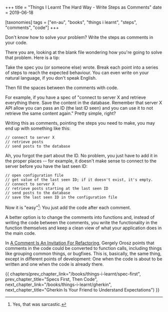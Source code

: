 +++
title = "Things I Learnt The Hard Way - Write Steps as Comments"
date = 2019-06-18

[taxonomies]
tags = ["en-au", "books", "things i learnt", "steps", "comments", "code"]
+++

Don't know how to solve your problem? Write the steps as comments in your
code.

<!-- more -->

There you are, looking at the blank file wondering how you're going to solve
that problem. Here is a tip:

Take the spec you (or someone else) wrote. Break each point into a series of
steps to reach the expected behaviour. You can even write on your natural
language, if you don't speak English.

Then fill the spaces between the comments with code.

For example, if you have a spec of "connect to server X and retrieve
everything there. Save the content in the database. Remember that server X API
allow you can pass an ID (the last ID seen) and you can use it to not retrieve
the same content again." Pretty simple, right?

Writing this as comments, pointing the steps you need to make, you may end up
with something like this:

```
// connect to server X
// retrieve posts
// send posts to the database
```

Ah, you forgot the part about the ID. No problem, you just have to add it in
the proper places -- for example, it doesn't make sense to connect to the
server before you have the last seen ID:

```
// open configuration file
// get value of the last seen ID; if it doesn't exist, it's empty.
// connect to server X
// retrieve posts starting at the last seen ID
// send posts to the database
// save the last seen ID in the configuration file
```

Now it is "easy"[^1]: You just add the code after each comment.

A better option is to change the comments into functions and, instead of
writing the code between the comments, you write the functionality in the
function themselves and keep a clean view of what your application does in the
main code.

In [A Comment Is An Invitation For
Refactoring](https://blog.pragmaticengineer.com/a-comment-is-an-invitation-for-refactoring/),
Gergely Orosz points that comments in the code could be converted to function
calls, including things like grouping common things, or bugfixes. This is,
basically, the same thing, except in different points of development: One when
the code is about to be written and one when the code is already there.

[^1]: Yes, that was sarcastic.

{{ chapters(prev_chapter_link="/books/things-i-learnt/spec-first", prev_chapter_title="Specs First, Then Code", next_chapter_link="/books/things-i-learnt/gherkin", next_chapter_title="Gherkin Is Your Friend to Understand Expectations") }}
